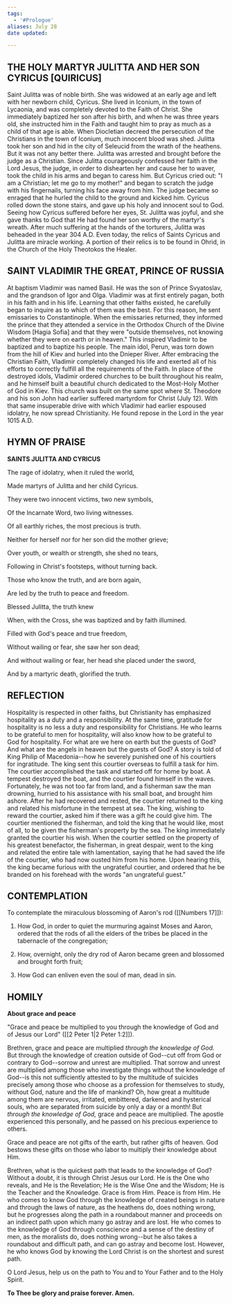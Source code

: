 ```yaml
---
tags:
  - '#Prologue'
aliases: July 28
date updated:

---
```


## THE HOLY MARTYR JULITTA AND HER SON CYRICUS [QUIRICUS]

Saint Julitta was of noble birth. She was widowed at an early age and left with her newborn child, Cyricus. She lived in Iconium, in the town of Lycaonia, and was completely devoted to the Faith of Christ. She immediately baptized her son after his birth, and when he was three years old, she instructed him in the Faith and taught him to pray as much as a child of that age is able. When Diocletian decreed the persecution of the Christians in the town of Iconium, much innocent blood was shed. Julitta took her son and hid in the city of Seleucid from the wrath of the heathens. But it was not any better there. Julitta was arrested and brought before the judge as a Christian. Since Julitta courageously confessed her faith in the Lord Jesus, the judge, in order to dishearten her and cause her to waver, took the child in his arms and began to caress him. But Cyricus cried out: "I am a Christian; let me go to my mother!" and began to scratch the judge with his fingernails, turning his face away from him. The judge became so enraged that he hurled the child to the ground and kicked him. Cyricus rolled down the stone stairs, and gave up his holy and innocent soul to God. Seeing how Cyricus suffered before her eyes, St. Julitta was joyful, and she gave thanks to God that He had found her son worthy of the martyr's wreath. After much suffering at the hands of the torturers, Julitta was beheaded in the year 304 A.D. Even today, the relics of Saints Cyricus and Julitta are miracle working. A portion of their relics is to be found in Ohrid, in the Church of the Holy Theotokos the Healer.

## SAINT VLADIMIR THE GREAT, PRINCE OF RUSSIA

At baptism Vladimir was named Basil. He was the son of Prince Svyatoslav, and the grandson of Igor and Olga. Vladimir was at first entirely pagan, both in his faith and in his life. Learning that other faiths existed, he carefully began to inquire as to which of them was the best. For this reason, he sent emissaries to Constantinople. When the emissaries returned, they informed the prince that they attended a service in the Orthodox Church of the Divine Wisdom [Hagia Sofia] and that they were "outside themselves, not knowing whether they were on earth or in heaven." This inspired Vladimir to be baptized and to baptize his people. The main idol, Perun, was torn down from the hill of Kiev and hurled into the Dnieper River. After embracing the Christian Faith, Vladimir completely changed his life and exerted all of his efforts to correctly fulfill all the requirements of the Faith. In place of the destroyed idols, Vladimir ordered churches to be built throughout his realm, and he himself built a beautiful church dedicated to the Most-Holy Mother of God in Kiev. This church was built on the same spot where St. Theodore and his son John had earlier suffered martyrdom for Christ (July 12). With that same insuperable drive with which Vladimir had earlier espoused idolatry, he now spread Christianity. He found repose in the Lord in the year 1015 A.D.

## HYMN OF PRAISE

**SAINTS JULITTA AND CYRICUS**

The rage of idolatry, when it ruled the world,

Made martyrs of Julitta and her child Cyricus.

They were two innocent victims, two new symbols,

Of the Incarnate Word, two living witnesses.

Of all earthly riches, the most precious is truth.

Neither for herself nor for her son did the mother grieve;

Over youth, or wealth or strength, she shed no tears,

Following in Christ's footsteps, without turning back.

Those who know the truth, and are born again,

Are led by the truth to peace and freedom.

Blessed Julitta, the truth knew

When, with the Cross, she was baptized and by faith illumined.

Filled with God's peace and true freedom,

Without wailing or fear, she saw her son dead;

And without wailing or fear, her head she placed under the sword,

And by a martyric death, glorified the truth.

## REFLECTION

Hospitality is respected in other faiths, but Christianity has emphasized hospitality as a duty and a responsibility. At the same time, gratitude for hospitality is no less a duty and responsibility for Christians. He who learns to be grateful to men for hospitality, will also know how to be grateful to God for hospitality. For what are we here on earth but the guests of God? And what are the angels in heaven but the guests of God? A story is told of King Philip of Macedonia--how he severely punished one of his courtiers for ingratitude. The king sent this courtier overseas to fulfill a task for him. The courtier accomplished the task and started off for home by boat. A tempest destroyed the boat, and the courtier found himself in the waves. Fortunately, he was not too far from land, and a fisherman saw the man drowning, hurried to his assistance with his small boat, and brought him ashore. After he had recovered and rested, the courtier returned to the king and related his misfortune in the tempest at sea. The king, wishing to reward the courtier, asked him if there was a gift he could give him. The courtier mentioned the fisherman, and told the king that he would like, most of all, to be given the fisherman's property by the sea. The king immediately granted the courtier his wish. When the courtier settled on the property of his greatest benefactor, the fisherman, in great despair, went to the king and related the entire tale with lamentation, saying that he had saved the life of the courtier, who had now ousted him from his home. Upon hearing this, the king became furious with the ungrateful courtier, and ordered that he be branded on his forehead with the words "an ungrateful guest."

## CONTEMPLATION

To contemplate the miraculous blossoming of Aaron's rod ([[Numbers 17]]):

1.  How God, in order to quiet the murmuring against Moses and Aaron, ordered that the rods of all the elders of the tribes be placed in the tabernacle of the congregation;

1.  How, overnight, only the dry rod of Aaron became green and blossomed and brought forth fruit;

1.  How God can enliven even the soul of man, dead in sin.

## HOMILY

**About grace and peace**

"Grace and peace be multiplied to you through the knowledge of God and of Jesus our Lord" ([[2 Peter 1|2 Peter 1:2]]).

Brethren, grace and peace are multiplied *through the knowledge of God.* But through the knowledge of creation outside of God--cut off from God or contrary to God--sorrow and unrest are multiplied. That sorrow and unrest are multiplied among those who investigate things without the knowledge of God--is this not sufficiently attested to by the multitude of suicides precisely among those who choose as a profession for themselves to study, without God, nature and the life of mankind? Oh, how great a multitude among them are nervous, irritated, embittered, darkened and hysterical souls, who are separated from suicide by only a day or a month! But _through the knowledge of God,_ grace and peace are multiplied. The apostle experienced this personally, and he passed on his precious experience to others.

Grace and peace are not gifts of the earth, but rather gifts of heaven. God bestows these gifts on those who labor to multiply their knowledge about Him.

Brethren, what is the quickest path that leads to the knowledge of God? Without a doubt, it is through Christ Jesus our Lord. He is the One who reveals, and He is the Revelation; He is the Wise One and the Wisdom; He is the Teacher and the Knowledge. Grace is from Him. Peace is from Him. He who comes to know God through the knowledge of created beings in nature and through the laws of nature, as the heathens do, does nothing wrong, but he progresses along the path in a roundabout manner and proceeds on an indirect path upon which many go astray and are lost. He who comes to the knowledge of God through conscience and a sense of the destiny of men, as the moralists do, does nothing wrong--but he also takes a roundabout and difficult path, and can go astray and become lost. However, he who knows God by knowing the Lord Christ is on the shortest and surest path.

O Lord Jesus, help us on the path to You and to Your Father and to the Holy Spirit.

**To Thee be glory and praise forever. Amen.**
